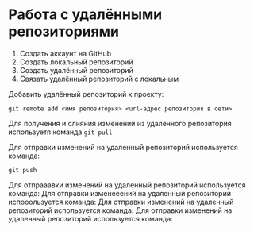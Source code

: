 # Работа с удалёнными репозиториями
1. Создать аккаунт на GitHub
2. Создать локальный репозиторий
3. Создать удалённый репозиторий
4. Связать удалённый репозиторий с локальным

Добавить удалённый репозиторий к проекту:
```
git remote add <имя репозитория> <url-адрес репозитория в сети>
```
Для получения и слияния изменений из удалённого репозитория используетя команда `git pull`

Для отправки изменений на удаленный репозиторий используется команда:
```
git push
```
Для отпрааавки изменений на удаленный репозиторий используется команда:
Для отправки изменееений на удаленный репозиторий испооользуется команда:
Для отправки изменений на удаленный репозиторий используется команда:
Для отправки изменений на удаленный репозиторий используется команда:
